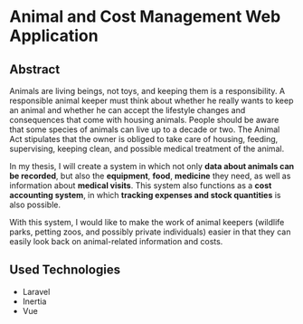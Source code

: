 # Animal and Cost Management Web Application

## Abstract

Animals are living beings, not toys, and keeping them is a responsibility. A responsible animal keeper must think about whether he really wants to keep an animal and whether he can accept the lifestyle changes and consequences that come with housing animals. People should be aware that some species of animals can live up to a decade or two. The Animal Act stipulates that the owner is obliged to take care of housing, feeding, supervising, keeping clean, and possible medical treatment of the animal.

In my thesis, I will create a system in which not only **data about animals can be recorded**, but also the **equipment**, **food**, **medicine** they need, as well as information about **medical visits**. This system also functions as a **cost accounting system**, in which **tracking expenses and stock quantities** is also possible.

With this system, I would like to make the work of animal keepers (wildlife parks, petting zoos, and possibly private individuals) easier in that they can easily look back on animal-related information and costs.

## Used Technologies

- Laravel
- Inertia
- Vue